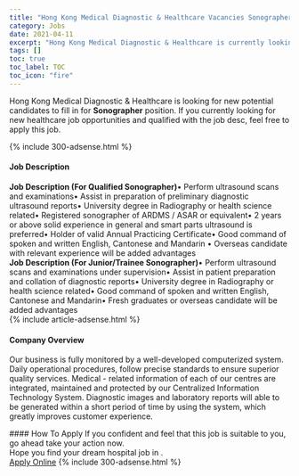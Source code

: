 ```yaml
---
title: "Hong Kong Medical Diagnostic & Healthcare Vacancies Sonographer" 
category: Jobs 
date: 2021-04-11 
excerpt: "Hong Kong Medical Diagnostic & Healthcare is currently looking for suitable person to fill in the Sonographer which positioned at " 
tags: [] 
toc: true 
toc_label: TOC 
toc_icon: "fire" 
--- 
```


<p>Hong Kong Medical Diagnostic & Healthcare is looking for new potential candidates to fill in for <b>Sonographer</b> position. If you currently looking for new healthcare job opportunities and qualified with the job desc, feel free to apply this job.
</p>{% include 300-adsense.html %} 
<div><div><h4>Job Description</h4></div><div><div><span><div><div><strong>Job Description (For Qualified Sonographer)</strong>&#8226; Perform ultrasound scans and examinations&#8226; Assist in preparation of preliminary diagnostic ultrasound reports&#8226; University degree in Radiography or health science related&#8226; Registered sonographer of ARDMS / ASAR or equivalent&#8226; 2 years or above solid experience in general and smart parts ultrasound is preferred&#8226; Holder of valid Annual Practicing Certificate&#8226; Good command of spoken and written English, Cantonese and Mandarin &#8226; Overseas candidate with relevant experience will be added advantages<br><strong>Job Description (For Junior/Trainee Sonographer)</strong>&#8226; Perform ultrasound scans and examinations under supervision&#8226; Assist in patient preparation and collation of diagnostic reports&#8226; University degree in Radiography or health science related&#8226; Good command of spoken and written English, Cantonese and Mandarin&#8226; Fresh graduates or overseas candidate will be added advantages</div></div></span></div></div></div> 
{% include article-adsense.html %} 
<div><div><h4>Company Overview</h4></div><div><div><span><div><p>Our business is fully monitored by a well-developed computerized system. Daily operational procedures, follow precise standards to ensure superior quality services. Medical - related information of each of our centres are integrated, maintained and protected by our Centralized Information Technology System. Diagnostic images and laboratory reports will able to be generated within a short period of time by using the system, which greatly improves customer experience.</p></div></span></div></div></div> 
#### How To Apply 
If you confident and feel that this job is suitable to you, go ahead take your action now. <br/> 
Hope you find your dream hospital job in . <br/> 
<a href="https://www.jobstreet.com.my/en/job/sonographer-4520544?jobId=jobstreet-my-job-4520544" class="btn btn--warning" target="_blank" rel="nofollow noopenner">Apply Online</a> 
{% include 300-adsense.html %} 